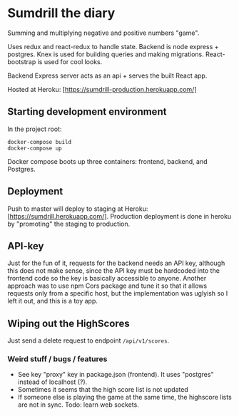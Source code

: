 # Sumdrill the diary

Summing and multiplying negative and positive numbers "game".

Uses redux and react-redux to handle state. Backend is node express + postgres. Knex is used for building queries and making migrations. React-bootstrap is used for cool looks.

Backend Express server acts as an api + serves the built React app.

Hosted at Heroku: [https://sumdrill-production.herokuapp.com/]

## Starting development environment

In the project root:
```
docker-compose build
docker-compose up
```
Docker compose boots up three containers: frontend, backend, and Postgres.

## Deployment

Push to master will deploy to staging at Heroku: [https://sumdrill.herokuapp.com/]. Production deployment is done in heroku by "promoting" the staging to production.

## API-key

Just for the fun of it, requests for the backend needs an API key, although this does not make sense, since the API key must be hardcoded into the frontend code so the key is basically accessible to anyone. Another approach was to use npm Cors package and tune it so that it allows requests only from a specific host, but the implementation was uglyish so I left it out, and this is a toy app.

## Wiping out the HighScores

Just send a delete request to endpoint ```/api/v1/scores```.

### Weird stuff / bugs / features
* See key "proxy" key in package.json (frontend). It uses "postgres" instead of localhost (?).
* Sometimes it seems that the high score list is not updated
* If someone else is playing the game at the same time, the highscore lists are not in sync. Todo: learn web sockets.

